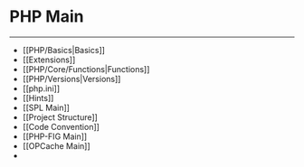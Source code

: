 # PHP Main
***
- [[PHP/Basics|Basics]]
- [[Extensions]]
- [[PHP/Core/Functions|Functions]]
- [[PHP/Versions|Versions]]
- [[php.ini]]
- [[Hints]]
- [[SPL Main]]
- [[Project Structure]]
- [[Code Convention]]
- [[PHP-FIG Main]]
- [[OPCache Main]]
- 